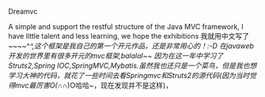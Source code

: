Dreamvc


A simple and support the restful structure of the Java MVC framework, I have little talent and less learning, we hope the exhibitions
  我就用中文写了~~~~^_^,这个框架是我自己的第一个开元作品，还是非常用心的！:-D 在javaweb开发的世界里有很多开元的mvc框架,balalal~~  因为在这一年中学习了Struts2,Spring IOC,SpringMVC,Mybatis.虽然我也还只是一个菜鸟，但是我也想学习大神的代码，就花了一些时间去看Springmvc和Struts2的源代码(因为当时觉得mvc最厉害O(∩_∩)O哈哈~，现在发现并不是这样)，
  
